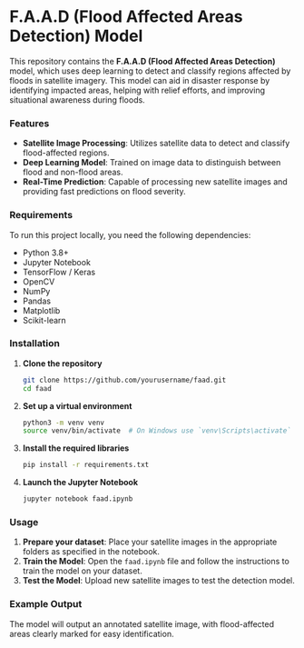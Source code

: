 # F.A.A.D (Flood Affected Areas Detection) Model

This repository contains the **F.A.A.D (Flood Affected Areas Detection)** model, which uses deep learning to detect and classify regions affected by floods in satellite imagery. This model can aid in disaster response by identifying impacted areas, helping with relief efforts, and improving situational awareness during floods.

### Features
- **Satellite Image Processing**: Utilizes satellite data to detect and classify flood-affected regions.
- **Deep Learning Model**: Trained on image data to distinguish between flood and non-flood areas.
- **Real-Time Prediction**: Capable of processing new satellite images and providing fast predictions on flood severity.

### Requirements
To run this project locally, you need the following dependencies:

- Python 3.8+
- Jupyter Notebook
- TensorFlow / Keras
- OpenCV
- NumPy
- Pandas
- Matplotlib
- Scikit-learn

### Installation

1. **Clone the repository**
   ```bash
   git clone https://github.com/yourusername/faad.git
   cd faad
   ```

2. **Set up a virtual environment**
   ```bash
   python3 -m venv venv
   source venv/bin/activate  # On Windows use `venv\Scripts\activate`
   ```

3. **Install the required libraries**
   ```bash
   pip install -r requirements.txt
   ```

4. **Launch the Jupyter Notebook**
   ```bash
   jupyter notebook faad.ipynb
   ```

### Usage

1. **Prepare your dataset**: Place your satellite images in the appropriate folders as specified in the notebook.
2. **Train the Model**: Open the `faad.ipynb` file and follow the instructions to train the model on your dataset.
3. **Test the Model**: Upload new satellite images to test the detection model.

### Example Output

The model will output an annotated satellite image, with flood-affected areas clearly marked for easy identification.
